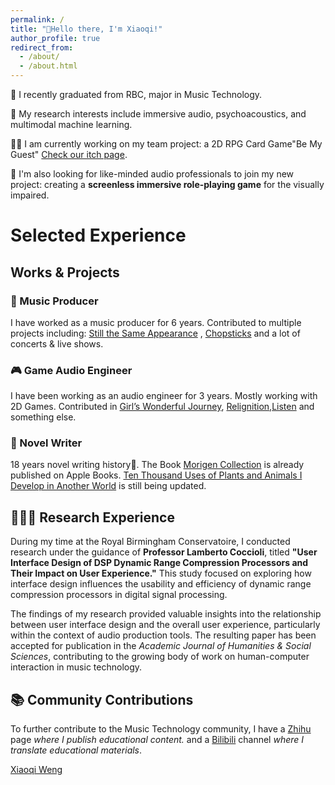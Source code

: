 ```yaml
---
permalink: /
title: "👋Hello there, I'm Xiaoqi!"
author_profile: true
redirect_from: 
  - /about/
  - /about.html
---
```



🏫 I recently graduated from RBC, major in Music Technology.

🔬 My research interests include immersive audio, psychoacoustics, and multimodal machine learning.

👨‍💻 I am currently working on my team project: a 2D RPG Card Game"Be My Guest" [Check our itch page](https://gjmxcrossover.itch.io/bemyguest).

🎯 I'm also looking for like-minded audio professionals to join my new project: creating a **screenless immersive role-playing game** for the visually impaired. 


# Selected Experience

## Works & Projects

### 🎼 Music Producer
I have worked as a music producer for 6 years. Contributed to multiple projects including: [Still the Same Appearance](https://music.163.com/#/album?id=92041057) , [Chopsticks](https://music.163.com/#/song?id=1484710060) and a lot of concerts & live shows.



### 🎮 Game Audio Engineer
I have been working as an audio engineer for 3 years. Mostly working with 2D Games. Contributed in [Girl’s Wonderful Journey](https://www.gcores.com/games/125872), [Relignition](https://www.gcores.com/games/105435),[Listen](https://wanghai9963.itch.io/listen) and something else.


### 📖 Novel Writer
18 years novel writing history🤣. The Book [Morigen Collection](https://books.apple.com/gb/book/%E8%8E%AB%E6%97%A5%E6%9B%B4%E9%9B%86/id6498863205) is already published on Apple Books. [Ten Thousand Uses of Plants and Animals I Develop in Another World](https://fanqienovel.com/page/7289285570956626959?enter_from=search) is still being updated.

## 👨🏻‍🔬 Research Experience
During my time at the Royal Birmingham Conservatoire, I conducted research under the guidance of **Professor Lamberto Coccioli**, titled **"User Interface Design of DSP Dynamic Range Compression Processors and Their Impact on User Experience."** This study focused on exploring how interface design influences the usability and efficiency of dynamic range compression processors in digital signal processing.

The findings of my research provided valuable insights into the relationship between user interface design and the overall user experience, particularly within the context of audio production tools. The resulting paper has been accepted for publication in the *Academic Journal of Humanities & Social Sciences*, contributing to the growing body of work on human-computer interaction in music technology.

## 📚 Community Contributions
To further contribute to the Music Technology community, I have a [Zhihu](https://www.zhihu.com/people/mell-weng) page *where I publish educational content.* and a [Bilibili](https://space.bilibili.com/18668917?spm_id_from=333.337.0.0) channel *where I translate educational materials*.


<script src="https://platform.linkedin.com/badges/js/profile.js" async defer type="text/javascript"></script>

<div class="badge-base LI-profile-badge" data-locale="zh_CN" data-size="medium" data-theme="light" data-type="VERTICAL" data-vanity="xiaoqiweng" data-version="v1"><a class="badge-base__link LI-simple-link" href="https://uk.linkedin.com/in/xiaoqiweng/zh-cn?trk=profile-badge">Xiaoqi Weng</a></div>
              